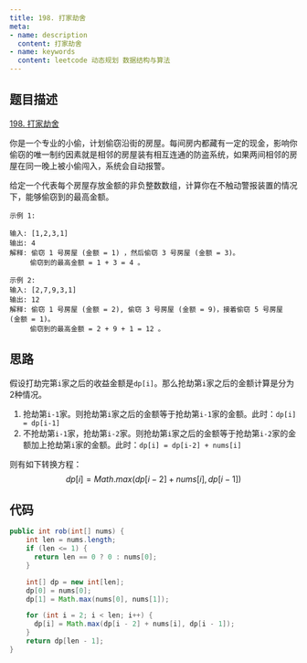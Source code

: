 ```yaml
---
title: 198. 打家劫舍
meta:
- name: description 
  content: 打家劫舍
- name: keywords
  content: leetcode 动态规划 数据结构与算法
---
```


## 题目描述
[198. 打家劫舍](https://leetcode-cn.com/problems/house-robber/)

你是一个专业的小偷，计划偷窃沿街的房屋。每间房内都藏有一定的现金，影响你偷窃的唯一制约因素就是相邻的房屋装有相互连通的防盗系统，如果两间相邻的房屋在同一晚上被小偷闯入，系统会自动报警。

给定一个代表每个房屋存放金额的非负整数数组，计算你在不触动警报装置的情况下，能够偷窃到的最高金额。
```
示例 1:

输入: [1,2,3,1]
输出: 4
解释: 偷窃 1 号房屋 (金额 = 1) ，然后偷窃 3 号房屋 (金额 = 3)。
     偷窃到的最高金额 = 1 + 3 = 4 。
```
```
示例 2:
输入: [2,7,9,3,1]
输出: 12
解释: 偷窃 1 号房屋 (金额 = 2), 偷窃 3 号房屋 (金额 = 9)，接着偷窃 5 号房屋 (金额 = 1)。
     偷窃到的最高金额 = 2 + 9 + 1 = 12 。
```

## 思路
假设打劫完第`i`家之后的收益金额是`dp[i]`。那么抢劫第`i`家之后的金额计算是分为2种情况。  
1. 抢劫第`i-1`家。则抢劫第`i`家之后的金额等于抢劫第`i-1`家的金额。此时：`dp[i] = dp[i-1]`
2. 不抢劫第`i-1`家，抢劫第`i-2`家。则抢劫第`i`家之后的金额等于抢劫第`i-2`家的金额加上抢劫第`i`家的金额。此时：`dp[i] = dp[i-2] + nums[i]`

则有如下转换方程：
$$dp[i] = Math.max(dp[i-2] + nums[i], dp[i-1])$$

## 代码
```java
public int rob(int[] nums) {
    int len = nums.length;
    if (len <= 1) {
      return len == 0 ? 0 : nums[0];
    }

    int[] dp = new int[len];
    dp[0] = nums[0];
    dp[1] = Math.max(nums[0], nums[1]);

    for (int i = 2; i < len; i++) {
      dp[i] = Math.max(dp[i - 2] + nums[i], dp[i - 1]);
    }
    return dp[len - 1];
}
```


